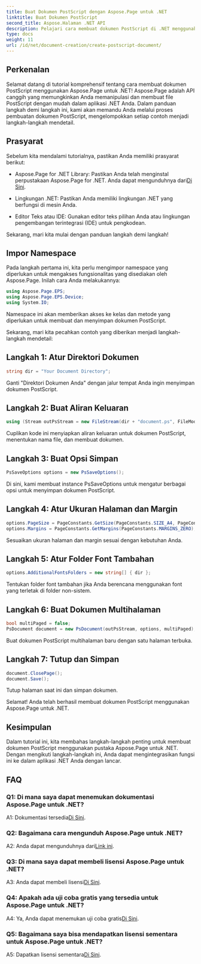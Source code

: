 ```yaml
---
title: Buat Dokumen PostScript dengan Aspose.Page untuk .NET
linktitle: Buat Dokumen PostScript
second_title: Aspose.Halaman .NET API
description: Pelajari cara membuat dokumen PostScript di .NET menggunakan Aspose.Page. Ikuti panduan langkah demi langkah kami untuk integrasi yang lancar. Unduh perpustakaan dan mulailah memanipulasi file PostScript dengan mudah.
type: docs
weight: 11
url: /id/net/document-creation/create-postscript-document/
---
```

## Perkenalan

Selamat datang di tutorial komprehensif tentang cara membuat dokumen PostScript menggunakan Aspose.Page untuk .NET! Aspose.Page adalah API canggih yang memungkinkan Anda memanipulasi dan membuat file PostScript dengan mudah dalam aplikasi .NET Anda. Dalam panduan langkah demi langkah ini, kami akan memandu Anda melalui proses pembuatan dokumen PostScript, mengelompokkan setiap contoh menjadi langkah-langkah mendetail.

## Prasyarat

Sebelum kita mendalami tutorialnya, pastikan Anda memiliki prasyarat berikut:

-  Aspose.Page for .NET Library: Pastikan Anda telah menginstal perpustakaan Aspose.Page for .NET. Anda dapat mengunduhnya dari[Di Sini](https://releases.aspose.com/page/net/).

- Lingkungan .NET: Pastikan Anda memiliki lingkungan .NET yang berfungsi di mesin Anda.

- Editor Teks atau IDE: Gunakan editor teks pilihan Anda atau lingkungan pengembangan terintegrasi (IDE) untuk pengkodean.

Sekarang, mari kita mulai dengan panduan langkah demi langkah!

## Impor Namespace

Pada langkah pertama ini, kita perlu mengimpor namespace yang diperlukan untuk mengakses fungsionalitas yang disediakan oleh Aspose.Page. Inilah cara Anda melakukannya:

```csharp
using Aspose.Page.EPS;
using Aspose.Page.EPS.Device;
using System.IO;
```

Namespace ini akan memberikan akses ke kelas dan metode yang diperlukan untuk membuat dan menyimpan dokumen PostScript.

Sekarang, mari kita pecahkan contoh yang diberikan menjadi langkah-langkah mendetail:

## Langkah 1: Atur Direktori Dokumen

```csharp
string dir = "Your Document Directory";
```

Ganti "Direktori Dokumen Anda" dengan jalur tempat Anda ingin menyimpan dokumen PostScript.

## Langkah 2: Buat Aliran Keluaran

```csharp
using (Stream outPsStream = new FileStream(dir + "document.ps", FileMode.Create))
```

Cuplikan kode ini menyiapkan aliran keluaran untuk dokumen PostScript, menentukan nama file, dan membuat dokumen.

## Langkah 3: Buat Opsi Simpan

```csharp
PsSaveOptions options = new PsSaveOptions();
```

Di sini, kami membuat instance PsSaveOptions untuk mengatur berbagai opsi untuk menyimpan dokumen PostScript.

## Langkah 4: Atur Ukuran Halaman dan Margin

```csharp
options.PageSize = PageConstants.GetSize(PageConstants.SIZE_A4, PageConstants.ORIENTATION_PORTRAIT);
options.Margins = PageConstants.GetMargins(PageConstants.MARGINS_ZERO);
```

Sesuaikan ukuran halaman dan margin sesuai dengan kebutuhan Anda.

## Langkah 5: Atur Folder Font Tambahan

```csharp
options.AdditionalFontsFolders = new string[] { dir };
```

Tentukan folder font tambahan jika Anda berencana menggunakan font yang terletak di folder non-sistem.

## Langkah 6: Buat Dokumen Multihalaman

```csharp
bool multiPaged = false;
PsDocument document = new PsDocument(outPsStream, options, multiPaged);
```

Buat dokumen PostScript multihalaman baru dengan satu halaman terbuka.

## Langkah 7: Tutup dan Simpan

```csharp
document.ClosePage();
document.Save();
```

Tutup halaman saat ini dan simpan dokumen.

Selamat! Anda telah berhasil membuat dokumen PostScript menggunakan Aspose.Page untuk .NET.

## Kesimpulan

Dalam tutorial ini, kita membahas langkah-langkah penting untuk membuat dokumen PostScript menggunakan pustaka Aspose.Page untuk .NET. Dengan mengikuti langkah-langkah ini, Anda dapat mengintegrasikan fungsi ini ke dalam aplikasi .NET Anda dengan lancar.

## FAQ

### Q1: Di mana saya dapat menemukan dokumentasi Aspose.Page untuk .NET?

 A1: Dokumentasi tersedia[Di Sini](https://reference.aspose.com/page/net/).

### Q2: Bagaimana cara mengunduh Aspose.Page untuk .NET?

 A2: Anda dapat mengunduhnya dari[Link ini](https://releases.aspose.com/page/net/).

### Q3: Di mana saya dapat membeli lisensi Aspose.Page untuk .NET?

 A3: Anda dapat membeli lisensi[Di Sini](https://purchase.aspose.com/buy).

### Q4: Apakah ada uji coba gratis yang tersedia untuk Aspose.Page untuk .NET?

 A4: Ya, Anda dapat menemukan uji coba gratis[Di Sini](https://releases.aspose.com/).

### Q5: Bagaimana saya bisa mendapatkan lisensi sementara untuk Aspose.Page untuk .NET?

 A5: Dapatkan lisensi sementara[Di Sini](https://purchase.aspose.com/temporary-license/).